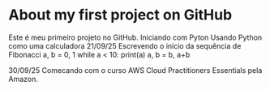 # About my first project on GitHub
Este é meu primeiro projeto no GitHub.
Iniciando com Pyton
Usando Python como uma calculadora
21/09/25
Escrevendo o início da sequência de Fibonacci 
a, b = 0, 1
while a < 10:
    print(a)
    a, b = b, a+b

30/09/25
Comecando com o curso AWS Cloud Practitioners Essentials pela Amazon.
